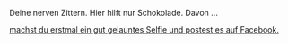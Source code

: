 Deine nerven Zittern. Hier hilft nur Schokolade. Davon ...

[machst du erstmal ein gut gelauntes Selfie und postest es auf Facebook.](../../Smartphone/Rettung/Facebook/Facebook.md)

